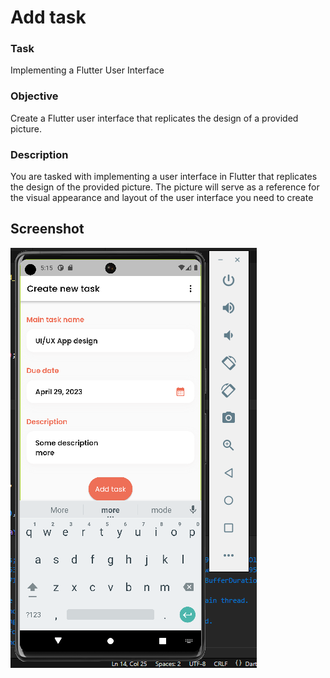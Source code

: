 # Add task

### Task

Implementing a Flutter User Interface

### Objective

Create a Flutter user interface that replicates the design of a provided picture.

### Description

You are tasked with implementing a user interface in Flutter that replicates the design of the provided picture. The picture will serve as a reference for the visual appearance and layout of the user interface you need to create

## Screenshot

![Screenshot](https://github.com/meraf00/2023-project-phase-mobile-tasks/blob/main/on-boarding/add_task/screenshot/screenshot.png?raw=true)
